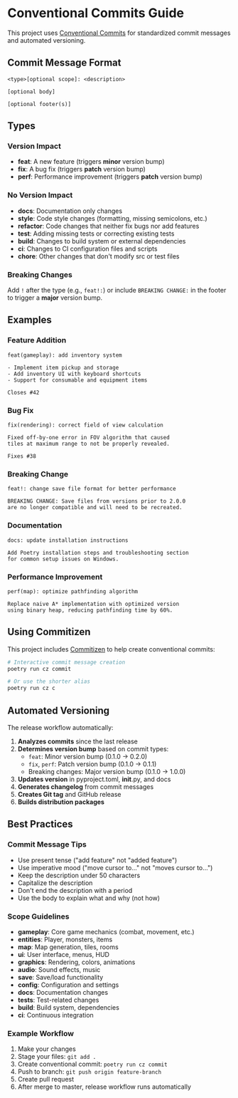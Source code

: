 # Conventional Commits Guide

This project uses [Conventional Commits](https://www.conventionalcommits.org/) for standardized commit messages and automated versioning.

## Commit Message Format

```
<type>[optional scope]: <description>

[optional body]

[optional footer(s)]
```

## Types

### Version Impact
- **feat**: A new feature (triggers **minor** version bump)
- **fix**: A bug fix (triggers **patch** version bump)
- **perf**: Performance improvement (triggers **patch** version bump)

### No Version Impact
- **docs**: Documentation only changes
- **style**: Code style changes (formatting, missing semicolons, etc.)
- **refactor**: Code changes that neither fix bugs nor add features
- **test**: Adding missing tests or correcting existing tests
- **build**: Changes to build system or external dependencies
- **ci**: Changes to CI configuration files and scripts
- **chore**: Other changes that don't modify src or test files

### Breaking Changes
Add `!` after the type (e.g., `feat!:`) or include `BREAKING CHANGE:` in the footer to trigger a **major** version bump.

## Examples

### Feature Addition
```
feat(gameplay): add inventory system

- Implement item pickup and storage
- Add inventory UI with keyboard shortcuts
- Support for consumable and equipment items

Closes #42
```

### Bug Fix
```
fix(rendering): correct field of view calculation

Fixed off-by-one error in FOV algorithm that caused
tiles at maximum range to not be properly revealed.

Fixes #38
```

### Breaking Change
```
feat!: change save file format for better performance

BREAKING CHANGE: Save files from versions prior to 2.0.0
are no longer compatible and will need to be recreated.
```

### Documentation
```
docs: update installation instructions

Add Poetry installation steps and troubleshooting section
for common setup issues on Windows.
```

### Performance Improvement
```
perf(map): optimize pathfinding algorithm

Replace naive A* implementation with optimized version
using binary heap, reducing pathfinding time by 60%.
```

## Using Commitizen

This project includes [Commitizen](https://commitizen-tools.github.io/commitizen/) to help create conventional commits:

```bash
# Interactive commit message creation
poetry run cz commit

# Or use the shorter alias
poetry run cz c
```

## Automated Versioning

The release workflow automatically:

1. **Analyzes commits** since the last release
2. **Determines version bump** based on commit types:
   - `feat`: Minor version bump (0.1.0 → 0.2.0)
   - `fix`, `perf`: Patch version bump (0.1.0 → 0.1.1)
   - Breaking changes: Major version bump (0.1.0 → 1.0.0)
3. **Updates version** in pyproject.toml, __init__.py, and docs
4. **Generates changelog** from commit messages
5. **Creates Git tag** and GitHub release
6. **Builds distribution packages**

## Best Practices

### Commit Message Tips
- Use present tense ("add feature" not "added feature")
- Use imperative mood ("move cursor to..." not "moves cursor to...")
- Keep the description under 50 characters
- Capitalize the description
- Don't end the description with a period
- Use the body to explain what and why (not how)

### Scope Guidelines
- **gameplay**: Core game mechanics (combat, movement, etc.)
- **entities**: Player, monsters, items
- **map**: Map generation, tiles, rooms
- **ui**: User interface, menus, HUD
- **graphics**: Rendering, colors, animations
- **audio**: Sound effects, music
- **save**: Save/load functionality
- **config**: Configuration and settings
- **docs**: Documentation changes
- **tests**: Test-related changes
- **build**: Build system, dependencies
- **ci**: Continuous integration

### Example Workflow
1. Make your changes
2. Stage your files: `git add .`
3. Create conventional commit: `poetry run cz commit`
4. Push to branch: `git push origin feature-branch`
5. Create pull request
6. After merge to master, release workflow runs automatically
